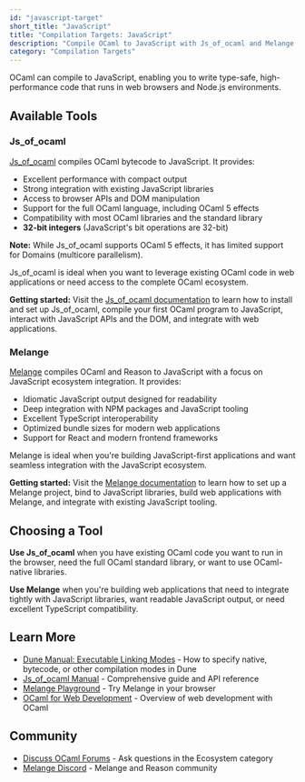 ```yaml
---
id: "javascript-target"
short_title: "JavaScript"
title: "Compilation Targets: JavaScript"
description: "Compile OCaml to JavaScript with Js_of_ocaml and Melange. Build type-safe web applications that run in browsers and Node.js with high performance."
category: "Compilation Targets"
---
```


OCaml can compile to JavaScript, enabling you to write type-safe, high-performance code that runs in web browsers and Node.js environments.

## Available Tools

### Js_of_ocaml

[Js_of_ocaml](https://ocsigen.org/js_of_ocaml/) compiles OCaml bytecode to JavaScript. It provides:

- Excellent performance with compact output
- Strong integration with existing JavaScript libraries
- Access to browser APIs and DOM manipulation
- Support for the full OCaml language, including OCaml 5 effects
- Compatibility with most OCaml libraries and the standard library
- **32-bit integers** (JavaScript's bit operations are 32-bit)

**Note:** While Js_of_ocaml supports OCaml 5 effects, it has limited support for Domains (multicore parallelism).

Js_of_ocaml is ideal when you want to leverage existing OCaml code in web applications or need access to the complete OCaml ecosystem.

**Getting started:** Visit the [Js_of_ocaml documentation](https://ocsigen.org/js_of_ocaml/latest/manual/overview) to learn how to install and set up Js_of_ocaml, compile your first OCaml program to JavaScript, interact with JavaScript APIs and the DOM, and integrate with web applications.

### Melange

[Melange](https://melange.re) compiles OCaml and Reason to JavaScript with a focus on JavaScript ecosystem integration. It provides:

- Idiomatic JavaScript output designed for readability
- Deep integration with NPM packages and JavaScript tooling
- Excellent TypeScript interoperability
- Optimized bundle sizes for modern web applications
- Support for React and modern frontend frameworks

Melange is ideal when you're building JavaScript-first applications and want seamless integration with the JavaScript ecosystem.

**Getting started:** Visit the [Melange documentation](https://melange.re/v5.0.0/) to learn how to set up a Melange project, bind to JavaScript libraries, build web applications with Melange, and integrate with existing JavaScript tooling.

## Choosing a Tool

**Use Js_of_ocaml** when you have existing OCaml code you want to run in the browser, need the full OCaml standard library, or want to use OCaml-native libraries.

**Use Melange** when you're building web applications that need to integrate tightly with JavaScript libraries, want readable JavaScript output, or need excellent TypeScript compatibility.

## Learn More

- [Dune Manual: Executable Linking Modes](https://dune.readthedocs.io/en/stable/reference/dune/executable.html#linking-modes) - How to specify native, bytecode, or other compilation modes in Dune
- [Js_of_ocaml Manual](https://ocsigen.org/js_of_ocaml/latest/manual/overview) - Comprehensive guide and API reference
- [Melange Playground](https://melange.re/v5.0.0/playground/) - Try Melange in your browser
- [OCaml for Web Development](https://ocaml.org/docs/web-development) - Overview of web development with OCaml

## Community

- [Discuss OCaml Forums](https://discuss.ocaml.org/) - Ask questions in the Ecosystem category
- [Melange Discord](https://discord.gg/reasonml) - Melange and Reason community
